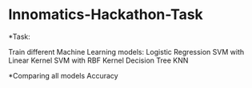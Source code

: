 # Innomatics-Hackathon-Task


*Task:

Train different Machine Learning models:
Logistic Regression
SVM with Linear Kernel
SVM with RBF Kernel
Decision Tree
KNN


*Comparing all models Accuracy
